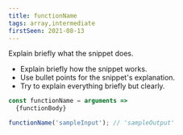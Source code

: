 ```yaml
---
title: functionName
tags: array,intermediate
firstSeen: 2021-08-13
---
```


Explain briefly what the snippet does.

- Explain briefly how the snippet works.
- Use bullet points for the snippet's explanation.
- Try to explain everything briefly but clearly.

```js
const functionName = arguments =>
  {functionBody}
```

```js
functionName('sampleInput'); // 'sampleOutput'
```
